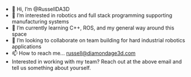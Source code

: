 - 👋 Hi, I’m @RussellDA3D
- 👀 I’m interested in robotics and full stack programming supporting manufacturing systems
- 🌱 I’m currently learning C++, ROS, and my general way around this space
- 💞️ I’m looking to collaborate on team building for hard industrial robotics applications
- 📫 How to reach me... russell@diamondage3d.com
- Interested in working with my team?  Reach out at the above email and tell us something about yourself.

<!---
RussellDA3D/RussellDA3D is a ✨ special ✨ repository because its `README.md` (this file) appears on your GitHub profile.
You can click the Preview link to take a look at your changes.
--->
